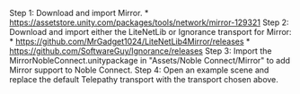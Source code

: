 Step 1: Download and import Mirror.
	* https://assetstore.unity.com/packages/tools/network/mirror-129321
Step 2: Download and import either the LiteNetLib or Ignorance transport for Mirror:
	* https://github.com/MrGadget1024/LiteNetLib4Mirror/releases
	* https://github.com/SoftwareGuy/Ignorance/releases
Step 3: Import the MirrorNobleConnect.unitypackage in "Assets/Noble Connect/Mirror" to add Mirror support to Noble Connect. 
Step 4: Open an example scene and replace the default Telepathy transport with the transport chosen above.